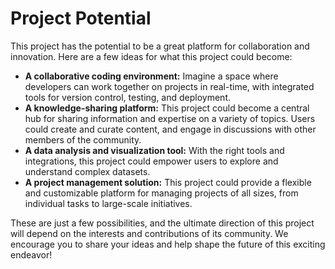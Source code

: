# Project Potential

This project has the potential to be a great platform for collaboration and innovation. Here are a few ideas for what this project could become:

* **A collaborative coding environment:** Imagine a space where developers can work together on projects in real-time, with integrated tools for version control, testing, and deployment.
* **A knowledge-sharing platform:** This project could become a central hub for sharing information and expertise on a variety of topics. Users could create and curate content, and engage in discussions with other members of the community.
* **A data analysis and visualization tool:** With the right tools and integrations, this project could empower users to explore and understand complex datasets.
* **A project management solution:** This project could provide a flexible and customizable platform for managing projects of all sizes, from individual tasks to large-scale initiatives.

These are just a few possibilities, and the ultimate direction of this project will depend on the interests and contributions of its community. We encourage you to share your ideas and help shape the future of this exciting endeavor!
